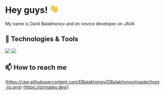 # Hey guys! <img src="https://raw.githubusercontent.com/StanGirard/StanGirard/master/wave.gif" width="30px">

My name is Danil Balakhonov and im novice developer on JAVA

## 🔧 Technologies & Tools
![](https://img.shields.io/badge/Code-JavaScript-informational?style=flat&logo=javascript&logoColor=white&color=blue)
![](https://img.shields.io/badge/Tools-Docker-informational?style=flat&logo=docker&logoColor=white&color=blue)

## 📫 How to reach me
(https://raw.githubusercontent.com/DBalakhonov/DBalakhonov/master/logo-tg.png) (https://primates.dev/)
<!-- 
**DBalakhonov/Dbalakhonov** is a ✨ _special_ ✨ repository because its `README.md` (this file) appears on your GitHub profile.

Here are some ideas to get you started:

- 🔭 I’m currently working on ...
- 🌱 I’m currently learning ...
- 👯 I’m looking to collaborate on ...
- 🤔 I’m looking for help with ...
- 💬 Ask me about ...
- 📫 How to reach me: ...
- 😄 Pronouns: ...
- ⚡ Fun fact: ...
-->

